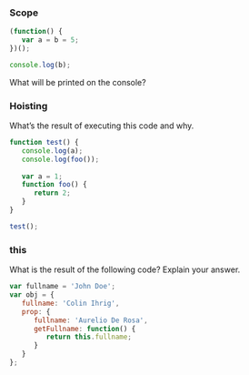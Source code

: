 ### Scope

```javascript
(function() {
   var a = b = 5;
})();

console.log(b);
```

What will be printed on the console?

### Hoisting

What’s the result of executing this code and why.

```javascript
function test() {
   console.log(a);
   console.log(foo());
   
   var a = 1;
   function foo() {
      return 2;
   }
}

test();
```
### this
What is the result of the following code? Explain your answer.

```javascript
var fullname = 'John Doe';
var obj = {
   fullname: 'Colin Ihrig',
   prop: {
      fullname: 'Aurelio De Rosa',
      getFullname: function() {
         return this.fullname;
      }
   }
};
```
